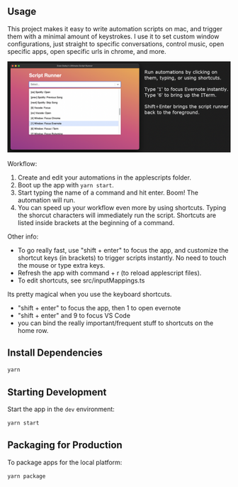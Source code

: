 ## Usage

This project makes it easy to write automation scripts on mac, and trigger them with a minimal amount of keystrokes. I use it to set custom window configurations, just straight to specific conversations, control music, open specific apps, open specific urls in chrome, and more.

![Running app](AppDescription.png)

Workflow:
1. Create and edit your automations in the applescripts folder.
2. Boot up the app with `yarn start`.
3. Start typing the name of a command and hit enter. Boom! The automation will run.
4. You can speed up your workflow even more by using shortcuts. Typing the shorcut characters will immediately run the script. Shortcuts are listed inside brackets at the beginning of a command. 

Other info:
- To go really fast, use "shift + enter" to focus the app, and customize the shortcut keys (in brackets) to trigger scripts instantly. No need to touch the mouse or type extra keys.
- Refresh the app with command + r (to reload applescript files).
- To edit shortcuts, see src/inputMappings.ts

Its pretty magical when you use the keyboard shortcuts. 
- "shift + enter" to focus the app, then 1 to open evernote
- "shift + enter" and 9 to focus VS Code
- you can bind the really important/frequent stuff to shortcuts on the home row.
 
## Install Dependencies
```bash
yarn
```
 
## Starting Development

Start the app in the `dev` environment:

```bash
yarn start
```

## Packaging for Production

To package apps for the local platform:

```bash
yarn package
```
